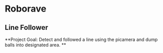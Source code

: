 # Roborave

## Line Follower

**Project Goal: Detect and followed a line using the picamera and dump balls into designated area. **
